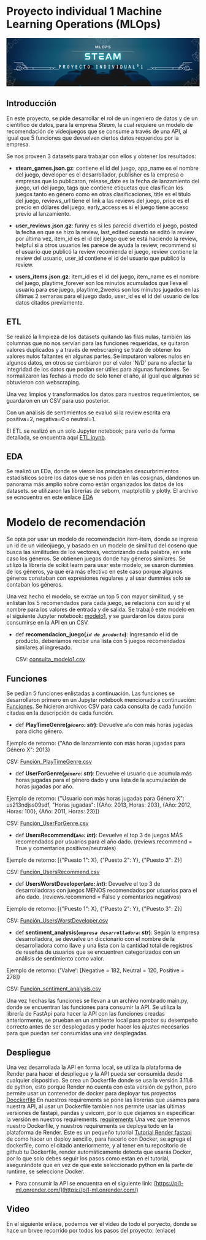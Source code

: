 # Proyecto individual 1 Machine Learning Operations (MLOps)

![Alt text](steam_4.png)

## Introducción
En este proyecto, se pide desarrollar el rol de un ingeniero de datos y de un científico de datos, para la empresa *Steam*, la cual requiere un modelo de recomendación de videojuegos que se consume a través de una API, al igual que 5 funciones que devuelven ciertos datos requeridos por la empresa.

Se nos proveen 3 datasets para trabajar con ellos y obtener los resultados:

- **steam_games.json.gz**: contiene el id del juego, app_name es el nombre del juego, developer es el desarrollador, publisher es la empresa o empresas que lo publicaron, release_date es la fecha de lanzamiento del juego, url del juego, tags que contiene etiquetas que clasifican los juegos tanto en género como en otras clasificaciones, title es el título del juego, reviews_url tiene el link a las reviews del juego, price es el precio en dólares del juego, early_access es si el juego tiene acceso previo al lanzamiento.

- **user_reviews.json.gz**: funny es si les pareció divertido el juego, posted la fecha en que se hizo la review, last_edited cuando se editó la review por última vez, item_id es el id del juego que se está haciendo la review, helpful si a otros usuarios les parece de ayuda la review, recommend si el usuario que publicó la review recomienda el juego, review contiene la review del usuario, user_id contiene el id del usuario que publicó la review.

- **users_items.json.gz**: item_id es el id del juego, item_name es el nombre del juego, playtime_forever son los minutos acumulados que lleva el usuario para ese juego, playtime_2weeks son los minutos jugados en las últimas 2 semanas para el juego dado, user_id es el id del usuario de los datos citados previamente.

## ETL

Se realizó la limpieza de los datasets quitando las filas nulas, también las columnas que no nos servían para las funciones requeridas, se quitaron valores duplicados y a través de webscraping se trató de obtener los valores nulos faltantes en algunas partes. Se imputaron valores nulos en algunos datos, en otros se cambiaron por el valor 'N/D' para no afectar la integridad de los datos que podían ser útiles para algunas funciones. Se normalizaron las fechas a modo de solo tener el año, al igual que algunas se obtuvieron con webscraping.

Una vez limpios y transformados los datos para nuestros requerimientos, se guardaron en un CSV para uso posterior.

Con un análisis de sentimientos se evaluó si la review escrita era positiva=2, negativa=0 o neutral=1.

El ETL se realizó en un solo Jupyter notebook; para verlo de forma detallada, se encuentra aquí [ETL.ipynb](https://github.com/JUrielCerecero/PI-MLOPS/blob/main/ETL.ipynb).

## EDA

Se realizó un EDa, donde se vieron los principales descurbrimientos estadísticos sobre los datos que se nos piden en las cosignas, dándonos un panorama más amplio sobre como están organizados los datos de los datasets.
se utilizaron las librerías de seborn, maptplotlib y plotly.
El archivo se ecncuentra en este enlace [EDA](https://github.com/JUrielCerecero/PI-MLOPS/blob/main/EDA.ipynb)

# Modelo de recomendación

Se opta por usar un modelo de recomendación item-item, donde se ingresa un id de un videojuego, y basado en un modelo de similitud del coseno que busca las similitudes de los vectores, vectorizando cada palabra, en este caso los géneros. Se obtienen juegos donde hay géneros similares. Se utilizó la librería de scikit learn para usar este modelo; se usaron dummies de los géneros, ya que era más efectivo en este caso porque algunos géneros constaban con expresiones regulares y al usar dummies solo se contaban los géneros.

Una vez hecho el modelo, se extrae un top 5 con mayor similitud, y se enlistan los 5 recomendados para cada juego, se relaciona con su id y el nombre para los valores de entrada y de salida. Se trabajó este modelo en el siguiente Jupyter notebook: [modelo1](https://github.com/JUrielCerecero/PI-MLOPS/blob/main/modelo1.ipynb), y se guardaron los datos para consumirse en la API en un CSV.
+ def **recomendacion_juego(*`id de producto`*)**:
    Ingresando el id de producto, deberíamos recibir una lista con 5 juegos recomendados similares al ingresado.

    CSV: [consulta_modelo1.csv](https://github.com/JUrielCerecero/PI-MLOPS/blob/main/consulta_modelo1.csv)

## Funciones

Se pedían 5 funciones enlistadas a continuación. Las funciones se desarrollaron primero en un Jupyter notebook mencionado a continuación: [Funciones](https://github.com/JUrielCerecero/PI-MLOPS/blob/main/Funciones.ipynb). Se hicieron archivos CSV para cada consulta de cada función citadas en la descripción de cada función.

+ def **PlayTimeGenre(*`género`: str*)**:
    Devuelve `año` con más horas jugadas para dicho género.

Ejemplo de retorno: {"Año de lanzamiento con más horas jugadas para Género X": 2013}

CSV: [Función_PlayTimeGenre.csv](https://github.com/JUrielCerecero/PI-MLOPS/blob/main/Funci%C3%B3n_PlayTimeGenre.csv)

+ def **UserForGenre(*`género`: str*)**:
    Devuelve el usuario que acumula más horas jugadas para el género dado y una lista de la acumulación de horas jugadas por año.

Ejemplo de retorno: {"Usuario con más horas jugadas para Género X": us213ndjss09sdf, "Horas jugadas": [{Año: 2013, Horas: 203}, {Año: 2012, Horas: 100}, {Año: 2011, Horas: 23}]}

CSV: [Función_UserForGenre.csv](https://github.com/JUrielCerecero/PI-MLOPS/blob/main/Funci%C3%B3n_UserForGenre.csv)
+ def **UsersRecommend(*`año`: int*)**:
   Devuelve el top 3 de juegos MÁS recomendados por usuarios para el año dado. (reviews.recommend = True y comentarios positivos/neutrales)
  
Ejemplo de retorno: [{"Puesto 1": X}, {"Puesto 2": Y}, {"Puesto 3": Z}]

CSV: [Función_UsersRecommend.csv](https://github.com/JUrielCerecero/PI-MLOPS/blob/main/Funci%C3%B3n_UsersRecommend.csv)

+ def **UsersWorstDeveloper(*`año`: int*)**:
   Devuelve el top 3 de desarrolladoras con juegos MENOS recomendados por usuarios para el año dado. (reviews.recommend = False y comentarios negativos)
  
Ejemplo de retorno: [{"Puesto 1": X}, {"Puesto 2": Y}, {"Puesto 3": Z}]

CSV: [Función_UsersWorstDeveloper.csv](https://github.com/JUrielCerecero/PI-MLOPS/blob/main/Funci%C3%B3n_UsersWorstDeveloper.csv)

+ def **sentiment_analysis(*`empresa desarrolladora`: str*)**:
    Según la empresa desarrolladora, se devuelve un diccionario con el nombre de la desarrolladora como llave y una lista con la cantidad total de registros de reseñas de usuarios que se encuentren categorizados con un análisis de sentimiento como valor.

Ejemplo de retorno: {'Valve': [Negative = 182, Neutral = 120, Positive = 278]}

CSV: [Función_sentiment_analysis.csv](https://github.com/JUrielCerecero/PI-MLOPS/blob/main/Funci%C3%B3n_sentiment_analysis.csv)

 Una vez hechas las funciones se llevan a un archivo nombrado main.py, donde se encuentran las funciones para consumir la API. Se utiliza la librería de FastApi para hacer la API con las funciones creadas anteriormente, se prueban en un ambiente local para probar su desempeño correcto antes de ser desplegadas y poder hacer los ajustes necesarios para que puedan ser consumidas una vez desplegadas.

## Despliegue

Una vez desarrollada la API en forma local, se utiliza la plataforma de Render para hacer el despliegue y la API pueda ser consumida desde cualquier dispositivo.
Se crea un Dockerfile donde se usa la versión 3.11.6 de python, esto porque Render no cuenta con esta versión de python, pero permite usar un contenedor de docker para deployar tus proyectos [Docckerfile](https://github.com/JUrielCerecero/PI-MLOPS/blob/main/Dockerfile)
En nuestros requirements se pone las librerías que usamos para nuestra API, al usar un Dockerfile tambien nos permite usar las últimas versiones de fastapi, pandas y uvicorn, por lo que dejamos sin especificar la versión en nuestros requirements. [requirements](https://github.com/JUrielCerecero/PI-MLOPS/blob/main/requirements.txt)
Una vez que tenemos nuestro Dockerfile, y nuestros requirements se deploya todo en la plataforma de Render.
Este es un pequeño tutorial [Tutorial Render fastapi](https://github.com/HX-FNegrete/render-fastapi-tutorial) de como hacer un deploy sencillo, para hacerlo con Docker, se agrega el dockerfile, como el citado anteriormente, y al tener en tu repositorio de github tu Dockerfile, render automáticamente detecta que usarás Docker, por lo que solo debes seguir los pasos como estan en el tutorial, asegurándote que en vez de que este seleccionado python en la parte de runtime, se seleccione Docker.

- Para consumir la API se encuentra en el siguiente link: [https://pi1-ml.onrender.com/](https://pi1-ml.onrender.com/)

## Video

En el siguiente enlace, podemos ver el video de todo el poryecto, donde se hace un brvee recorrido por todos los pasos del proyecto:
(enlace)
